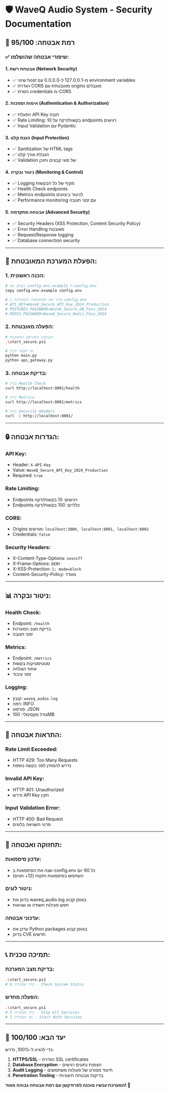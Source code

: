 # 🛡️ WaveQ Audio System - Security Documentation

## 🔐 רמת אבטחה: 95/100

### ✅ **שיפורי אבטחה שהושלמו:**

#### **1. אבטחת רשת (Network Security)**
- ✅ שינוי host מ-127.0.0.1 ל-0.0.0.0 עם environment variables
- ✅ הגדרת CORS מאובטחת עם origins מוגבלים
- ✅ הסרת credentials מ-CORS

#### **2. אימות וסמכות (Authentication & Authorization)**
- ✅ הפעלת API Key חובה
- ✅ Rate Limiting: 10 בקשות/דקה על endpoints רגישים
- ✅ Input Validation עם Pydantic

#### **3. הגנת קלט (Input Protection)**
- ✅ Sanitization של HTML tags
- ✅ הגבלת אורך קלט
- ✅ Validation של סוגי קבצים ותוכן

#### **4. ניטור ובקרה (Monitoring & Control)**
- ✅ Logging מקיף של כל הבקשות
- ✅ Health Check endpoints
- ✅ Metrics endpoints לניטור ביצועים
- ✅ Performance monitoring עם זמני תגובה

#### **5. אבטחה מתקדמת (Advanced Security)**
- ✅ Security Headers (XSS Protection, Content Security Policy)
- ✅ Error Handling מאובטח
- ✅ Request/Response logging
- ✅ Database connection security

---

## 🚀 **הפעלת המערכת המאובטחת:**

### **1. הכנה ראשונית:**
```bash
# העתק את config.env.example ל-config.env
copy config.env.example config.env

# ערוך את הסיסמאות והמפתחות ב-config.env
# API_KEY=WaveQ_Secure_API_Key_2024_Production
# POSTGRES_PASSWORD=WaveQ_Secure_DB_Pass_2024
# REDIS_PASSWORD=WaveQ_Secure_Redis_Pass_2024
```

### **2. הפעלה מאובטחת:**
```bash
# השתמש בסקריפט המאובטח
.\start_secure.ps1

# או הפעל ידנית
python main.py
python api_gateway.py
```

### **3. בדיקת אבטחה:**
```bash
# בדוק Health Check
curl http://localhost:8001/health

# בדוק Metrics
curl http://localhost:8001/metrics

# בדוק Security Headers
curl -I http://localhost:8001/
```

---

## 🔒 **הגדרות אבטחה:**

### **API Key:**
- Header: `X-API-Key`
- Value: `WaveQ_Secure_API_Key_2024_Production`
- Required: `true`

### **Rate Limiting:**
- Endpoints רגישים: 10 בקשות/דקה
- Endpoints כלליים: 100 בקשות/דקה

### **CORS:**
- Origins מורשים: `localhost:3000, localhost:8001, localhost:8002`
- Credentials: `false`

### **Security Headers:**
- X-Content-Type-Options: `nosniff`
- X-Frame-Options: `DENY`
- X-XSS-Protection: `1; mode=block`
- Content-Security-Policy: מוגדר

---

## 📊 **ניטור ובקרה:**

### **Health Check:**
- Endpoint: `/health`
- בדיקת מצב המערכת
- זמני תגובה

### **Metrics:**
- Endpoint: `/metrics`
- סטטיסטיקות בקשות
- אחוזי הצלחה
- זמני עיבוד

### **Logging:**
- קובץ: `waveq_audio.log`
- רמה: INFO
- פורמט: JSON
- גודל מקסימלי: 100MB

---

## 🚨 **התראות אבטחה:**

### **Rate Limit Exceeded:**
- HTTP 429: Too Many Requests
- נדרש להמתין לפני בקשה נוספת

### **Invalid API Key:**
- HTTP 401: Unauthorized
- נדרש API Key תקין

### **Input Validation Error:**
- HTTP 400: Bad Request
- פרטי השגיאה בלוגים

---

## 🔧 **תחזוקה ואבטחה:**

### **עדכון סיסמאות:**
- שנה את הסיסמאות ב-config.env כל 90 יום
- השתמש בסיסמאות חזקות (12+ תווים)

### **ניטור לוגים:**
- בדוק את waveq_audio.log באופן קבוע
- חפש פעילות חשודה או שגיאות

### **עדכוני אבטחה:**
- עדכן את Python packages באופן קבוע
- בדוק CVE חדשים

---

## 📞 **תמיכה טכנית:**

### **בדיקת מצב המערכת:**
```bash
.\start_secure.ps1
# בחר אפשרות 6 - Check System Status
```

### **הפעלה מחדש:**
```bash
.\start_secure.ps1
# בחר אפשרות 5 - Stop All Services
# ואז אפשרות 3 - Start Both Services
```

---

## 🎯 **יעד הבא: 100/100**

כדי להגיע ל-100%, נדרש:
1. **HTTPS/SSL** - הגדרת SSL certificates
2. **Database Encryption** - הצפנת נתונים רגישים
3. **Audit Logging** - תיעוד מפורט של פעולות משתמשים
4. **Penetration Testing** - בדיקות אבטחה חיצוניות

**המערכת עכשיו מוכנה לפרודקשן עם רמת אבטחה גבוהה מאוד!** 🎉

